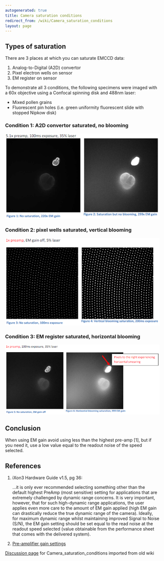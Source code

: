 ```yaml
---
autogenerated: true
title: Camera saturation conditions
redirect_from: /wiki/Camera_saturation_conditions
layout: page
---
```


## Types of saturation

There are 3 places at which you can saturate EMCCD data:

1.  Analog-to-Digital (A2D) convertor
2.  Pixel electron wells on sensor
3.  EM register on sensor

To demonstrate all 3 conditions, the following specimens were imaged
with a 60x objective using a Confocal spinning disk and 488nm laser:

-   Mixed pollen grains
-   Fluorescent pin holes (i.e. green uniformity fluorescent slide with
    stopped Nipkow disk)

### Condition 1: A2D convertor saturated, no blooming

![](media/A2d_saturated_no_blooming.PNG "A2d_saturated_no_blooming.PNG")

### Condition 2: pixel wells saturated, vertical blooming

![](media/Pixel_wells_saturated_vert_blooming.PNG "Pixel_wells_saturated_vert_blooming.PNG")

### Condition 3: EM register saturated, horizontal blooming

![](media/Em_register_saturated_horiz_blooming.PNG "Em_register_saturated_horiz_blooming.PNG")

## Conclusion

When using EM gain avoid using less than the highest pre-amp \[1\], but
if you need it, use a low value equal to the readout noise of the speed
selected.

## References

1.  iXon3 Hardware Guide v1.5, pg 36:
      
    ...it is only ever recommended selecting something other than the
    default highest PreAmp (most sensitive) setting for applications
    that are extremely challenged by dynamic range concerns. It is very
    important, however, that for such high-dynamic range applications,
    the user applies even more care to the amount of EM gain applied
    (high EM gain can drastically reduce the true dynamic range of the
    camera). Ideally, for maximum dynamic range whilst maintaining
    improved Signal to Noise (S/N), the EM gain setting should be set
    equal to the read noise at the readout speed selected (value
    obtainable from the performance sheet that comes with the delivered
    system).
2.  [Pre-amplifier gain
    settings](http://www.andor.com/learning/digital_cameras/?docid=328)

[Discussion page](/talk/Camera_saturation_conditions) for Camera_saturation_conditions imported from old wiki
